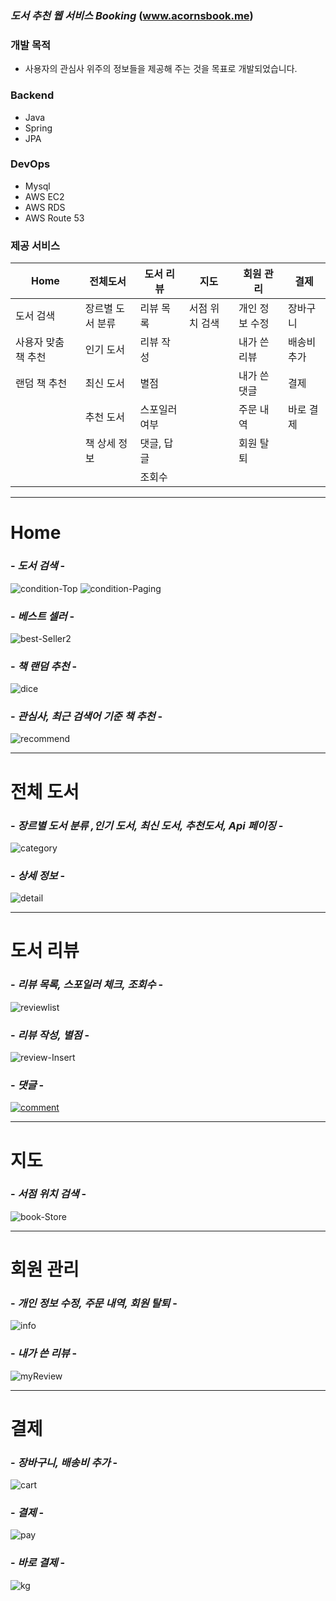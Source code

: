 ### *도서 추천 웹 서비스 Booking* (www.acornsbook.me)

### 개발 목적
- 사용자의 관심사 위주의 정보들을 제공해 주는 것을 목표로 개발되었습니다.

### Backend 
- Java 
- Spring 
- JPA
### DevOps
- Mysql 
- AWS EC2 
- AWS RDS 
- AWS Route 53

### 제공 서비스
Home | 전체도서 | 도서 리뷰 | 지도 | 회원 관리 | 결제
-- | - | - | - | - | -
도서 검색          | 장르별 도서 분류 | 리뷰 목록    | 서점 위치 검색 | 개인 정보 수정 | 장바구니
사용자 맞춤 책 추천 | 인기 도서       | 리뷰 작성    |               | 내가 쓴 리뷰 | 배송비 추가
랜덤 책 추천        | 최신 도서      | 별점         |               | 내가 쓴 댓글 | 결제
|                  | 추천 도서      | 스포일러 여부 |               | 주문 내역 | 바로 결제
|                  | 책 상세 정보   | 댓글, 답글    |               | 회원 탈퇴
|                  |               | 조회수        |               |

****
# Home
### - *도서 검색* -

<img src="https://i.ibb.co/VCbPXqK/condition-Top.png" alt="condition-Top" border="0">
<img src="https://i.ibb.co/hfFwvtX/condition-Paging.png" alt="condition-Paging" border="0">

### - *베스트 셀러* -

<img src="https://i.ibb.co/10KqkSx/best-Seller2.png" alt="best-Seller2" border="0">
  
### - *책 랜덤 추천* -

<img src="https://i.ibb.co/TbWQq8R/dice.png" alt="dice" border="0">

### - *관심사, 최근 검색어 기준 책 추천* -

<img src="https://i.ibb.co/tJQ23jd/recommend.png" alt="recommend" border="0">

****
# 전체 도서
### - *장르별 도서 분류 ,인기 도서, 최신 도서, 추천도서, Api 페이징* -

<img src="https://i.ibb.co/drJ3FbM/category.png" alt="category" border="0">

### - *상세 정보* -

<img src="https://i.ibb.co/mNkbrgx/detail.png" alt="detail" border="0">

****
# 도서 리뷰

### - *리뷰 목록, 스포일러 체크, 조회수* -

<img src="https://i.ibb.co/55WnSfx/reviewlist.png" alt="reviewlist" border="0">

### - *리뷰 작성, 별점* -

<img src="https://i.ibb.co/G90WcN6/review-Insert.png" alt="review-Insert" border="0">

### - *댓글* -

<a href="https://ibb.co/dGNzcCn"><img src="https://i.ibb.co/86ySBvF/comment.png" alt="comment" border="0"></a>

****
# 지도
### - *서점 위치 검색* -

<img src="https://i.ibb.co/zxtfmBt/book-Store.png" alt="book-Store" border="0">

****
# 회원 관리
### - *개인 정보 수정, 주문 내역, 회원 탈퇴* -

<img src="https://i.ibb.co/1RLwX9v/info.png" alt="info" border="0">

### - *내가 쓴 리뷰* -

<img src="https://i.ibb.co/B6ZQ5pJ/myReview.png" alt="myReview" border="0">

****
# 결제
### - *장바구니, 배송비 추가* -

<img src="https://i.ibb.co/k6WTqmX/cart.png" alt="cart" border="0">

### - *결제* -

<img src="https://i.ibb.co/QJVNRzY/pay.png" alt="pay" border="0">

### - *바로 결제* -

<img src="https://i.ibb.co/s5k0FyF/kg.png" alt="kg" border="0">
